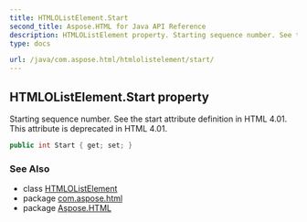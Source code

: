 ```yaml
---
title: HTMLOListElement.Start
second_title: Aspose.HTML for Java API Reference
description: HTMLOListElement property. Starting sequence number. See the start attribute definition in HTML 4.01. This attribute is deprecated in HTML 4.01
type: docs

url: /java/com.aspose.html/htmlolistelement/start/
---
```

## HTMLOListElement.Start property

Starting sequence number. See the start attribute definition in HTML 4.01. This attribute is deprecated in HTML 4.01.

```java
public int Start { get; set; }
```

### See Also

* class [HTMLOListElement](../)
* package [com.aspose.html](../../../com.aspose.html/)
* package [Aspose.HTML](../../../)
